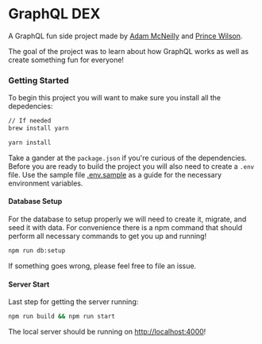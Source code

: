 # GraphQL DEX

A GraphQL fun side project made by [Adam McNeilly][adam] and [Prince Wilson][prince].

The goal of the project was to learn about how GraphQL works as well as create something fun for everyone!

### Getting Started

To begin this project you will want to make sure you install all the depedencies:

```bash
// If needed
brew install yarn

yarn install
```

Take a gander at the `package.json` if you're curious of the dependencies. Before you are ready to build the project you will also need to create a `.env` file. Use the sample file [.env.sample](./.env.sample) as a guide for the necessary environment variables.

#### Database Setup

For the database to setup properly we will need to create it, migrate, and seed it with data. For convenience there is a npm command that should perform all necessary commands to get you up and running!

```bash
npm run db:setup
```

If something goes wrong, please feel free to file an issue.

#### Server Start

Last step for getting the server running:

```bash
npm run build && npm run start
```

The local server should be running on <http://localhost:4000>!

[adam]: https://github.com/AdamMc331
[prince]: https://github.com/maxcell

